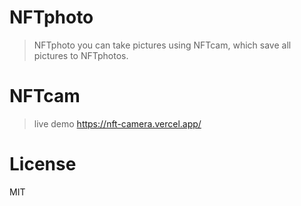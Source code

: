 # NFTphoto
> NFTphoto you can take pictures using NFTcam, which save all pictures to NFTphotos.
# NFTcam
> live demo
https://nft-camera.vercel.app/
# License
MIT
